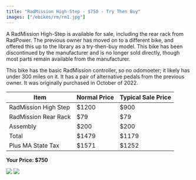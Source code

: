 ```yaml
---
title: "RadMission High-Step - $750 - Try Then Buy"
images: ["/ebikes/rm/rm1.jpg"]
---
```


A RadMission High-Step is available for sale, including the rear rack from
RadPower. The previous owner has moved on to a different bike, and offered
this up to the library as a try-then-buy model. This bike has been discontinued
by the manufacturer and is no longer sold directly, though most parts remain
available from the manufacturer. 

This bike has the basic RadMission controller, so no odomoeter; it likely has
under 300 miles on it. It has a pair of alternative pedals from the previous
owner. It was originally purchased in October of 2022.

| Item | Normal Price | Typical Sale Price |
| ---- | ------------ | ------------------ |
| RadMission High Step | $1200 | $900 |
| RadMission Rear Rack | $79 | $79 |
| Assembly | $200 | $200 |
| Total | $1479 | $1179 |
| Plus MA State Tax | $1571 | $1252 |

**Your Price: $750**

<img src="/ebikes/rm/rm1.jpg" />
<img src="/ebikes/rm/rm2.jpg" />
